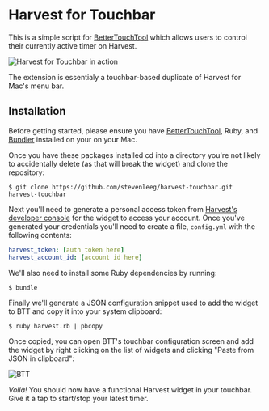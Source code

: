 # Harvest for Touchbar
This is a simple script for [BetterTouchTool](https://folivora.ai/) which
allows users to control their currently active timer on Harvest.

![Harvest for Touchbar in action](https://i.imgur.com/6lh8MXv.jpg)

The extension is essentialy a touchbar-based duplicate of Harvest for Mac's
menu bar.

## Installation
Before getting started, please ensure you have
[BetterTouchTool](https://folivora.ai/downloads), Ruby, and
[Bundler](https://bundler.io/) installed on your on your Mac.

Once you have these packages installed cd into a directory you're not likely to
accidentally delete (as that will break the widget) and clone the repository:

```
$ git clone https://github.com/stevenleeg/harvest-touchbar.git harvest-touchbar
```

Next you'll need to generate a personal access token from [Harvest's developer
console](https://id.getharvest.com/developers) for the widget to access your
account. Once you've generated your credentials you'll need to create a file,
`config.yml` with the following contents:

```yaml
harvest_token: [auth token here]
harvest_account_id: [account id here]
```

We'll also need to install some Ruby dependencies by running:

```
$ bundle
```

Finally we'll generate a JSON configuration snippet used to add the widget to BTT
and copy it into your system clipboard:

```
$ ruby harvest.rb | pbcopy
```

Once copied, you can open BTT's touchbar configuration screen and add the
widget by right clicking on the list of widgets and clicking "Paste from JSON
in clipboard":

![BTT](https://i.imgur.com/lgTWEnR.png)

*Voilà!* You should now have a functional Harvest widget in your touchbar. Give
it a tap to start/stop your latest timer.
